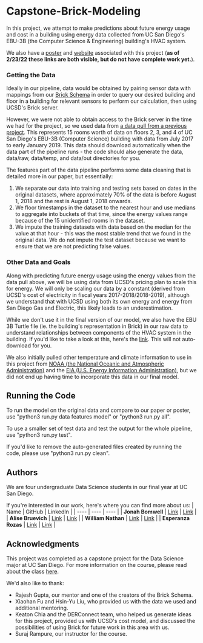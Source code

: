 # Capstone-Brick-Modeling

In this project, we attempt to make predictions about future energy usage and cost in a building using energy data collected from UC San Diego's EBU-3B (the Computer Science & Engineering) building's HVAC system.

We also have a [poster](https://www.canva.com/design/DAFZKQlLOLo/2ALw0oHRO8qrPj--Q-8huw/view?utm_content=DAFZKQlLOLo&utm_campaign=designshare&utm_medium=link&utm_source=publishsharelink) and [website](https://xenonition.github.io/) associated with this project (**as of 2/23/22 these links are both visible, but do not have complete work yet.**).

### Getting the Data
Ideally in our pipeline, data would be obtained by pairing sensor data with mappings from our [Brick Schema](https://brickschema.org/) in order to query our desired building and floor in a building for relevant sensors to perform our calculation, then using UCSD's Brick server.

However, we were not able to obtain access to the Brick server in the time we had for the project, so we used data from [a data pull from a previous project](https://github.com/HYDesmondLiu/B2RL/tree/master/real_building_buffers). This represents 15 rooms worth of data on floors 2, 3, and 4 of UC San Diego's EBU-3B (Computer Science) building with data from July 2017 to early January 2019. This data should download automatically when the data part of the pipeline runs - the code should also generate the data, data/raw, data/temp, and data/out directories for you.

The features part of the data pipeline performs some data cleaning that is detailed more in our paper, but essentially:
1. We separate our data into training and testing sets based on dates in the original datasets, where approximately 70% of the data is before August 1, 2018 and the rest is August 1, 2018 onwards.
2. We floor timestamps in the dataset to the nearest hour and use medians to aggregate into buckets of that time, since the energy values range because of the 15 unidentified rooms in the dataset.
3. We impute the training datasets with data based on the median for the value at that hour - this was the most stable trend that we found in the original data. We do not impute the test dataset because we want to ensure that we are not predicting false values.


### Other Data and Goals
Along with predicting future energy usage using the energy values from the data pull above, we will be using data from UCSD's pricing plan to scale this for energy. We will only be scaling our data by a constant (derived from UCSD's cost of electricity in fiscal years 2017-2018/2018-2019), although we understand that with UCSD using both its own energy and energy from San Diego Gas and Electric, this likely leads to an underestimation.

While we don't use it in the final version of our model, we also have the EBU 3B Turtle file (ie. the building's representation in Brick) in our raw data to understand relationships between components of the HVAC system in the building. If you'd like to take a look at this, here's the [link](https://brickschema.org/ttl/ebu3b_brick.ttl). This will not auto-download for you.

We also initially pulled other temperature and climate information to use in this project from [NOAA (the National Oceanic and Atmospheric Administration)](https://www.noaa.gov/) and the [EIA (U.S. Energy Information Administration)](https://www.eia.gov/), but we did not end up having time to incorporate this data in our final model.


## Running the Code
To run the model on the original data and compare to our paper or poster, use "python3 run.py data features model" or "python3 run.py all".

To use a smaller set of test data and test the output for the whole pipeline, use "python3 run.py test".

If you'd like to remove the auto-generated files created by running the code, please use "python3 run.py clean".

## Authors
We are four undergraduate Data Science students in our final year at UC San Diego.

If you're interested in our work, here's where you can find more about us:
| Name | GitHub | LinkedIn |
| ---- | ---- | ---- |
| **Jonah Bomwell** | [Link](https://github.com/Jbomwell) | [Link](https://www.linkedin.com/in/jonah-bomwell-0756191b7/) | 
| **Alise Bruevich** | [Link](https://github.com/alisebruevich) | [Link](https://www.linkedin.com/in/alisebruevich/) |
| **William Nathan** | [Link](https://github.com/Xenonition) | [Link](https://www.linkedin.com/in/william-nathan-5019661b2/) |
| **Esperanza Rozas** | [Link](https://github.com/ESR76) | [Link](https://www.linkedin.com/in/esperanza-r/) |


## Acknowledgments
This project was completed as a capstone project for the Data Science major at UC San Diego.
For more information on the course, please read about the class [here](https://dsc-capstone.github.io/).

We'd also like to thank: 
- Rajesh Gupta, our mentor and one of the creators of the Brick Schema.
- Xiaohan Fu and Hsin-Yu Liu, who provided us with the data we used and additional mentoring.
- Keaton Chia and the DERConnect team, who helped us generate ideas for this project, provided us with UCSD's cost model, and discussed the possibilities of using Brick for future work in this area with us.
- Suraj Rampure, our instructor for the course.